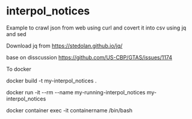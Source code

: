 # interpol_notices
Example to crawl json from web using curl and covert it into csv using jq and sed

Download jq from https://stedolan.github.io/jq/

base on disscussion https://github.com/US-CBP/GTAS/issues/1174

To docker

docker build -t my-interpol_notices .

docker run -it --rm --name my-running-interpol_notices my-interpol_notices

docker container exec -it containername /bin/bash
